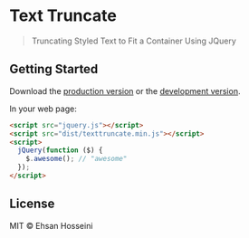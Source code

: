# Text Truncate

> Truncating Styled Text to Fit a Container Using JQuery


## Getting Started

Download the [production version][min] or the [development version][max].

[min]: https://raw.githubusercontent.com/zerob4wl/jquery-texttruncate/master/dist/jquery.texttruncate.min.js
[max]: https://raw.githubusercontent.com/zerob4wl/jquery-texttruncate/master/dist/jquery.texttruncate.js

In your web page:

```html
<script src="jquery.js"></script>
<script src="dist/texttruncate.min.js"></script>
<script>
  jQuery(function ($) {
    $.awesome(); // "awesome"
  });
</script>
```


## License

MIT © Ehsan Hosseini
